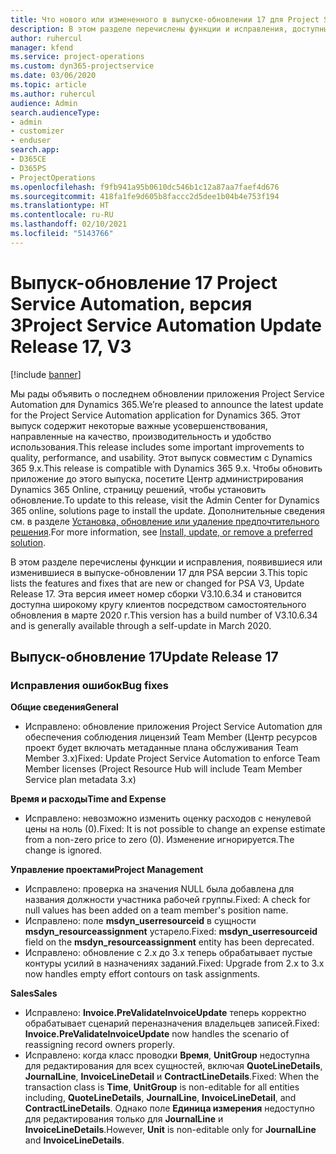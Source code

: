 ```yaml
---
title: Что нового или измененного в выпуске-обновлении 17 для Project Service Automation версии 3
description: В этом разделе перечислены функции и исправления, доступные в выпуске-обновлении 17 для Project Service Automation версии 3.
author: ruhercul
manager: kfend
ms.service: project-operations
ms.custom: dyn365-projectservice
ms.date: 03/06/2020
ms.topic: article
ms.author: ruhercul
audience: Admin
search.audienceType:
- admin
- customizer
- enduser
search.app:
- D365CE
- D365PS
- ProjectOperations
ms.openlocfilehash: f9fb941a95b0610dc546b1c12a87aa7faef4d676
ms.sourcegitcommit: 418fa1fe9d605b8faccc2d5dee1b04b4e753f194
ms.translationtype: HT
ms.contentlocale: ru-RU
ms.lasthandoff: 02/10/2021
ms.locfileid: "5143766"
---
```

# <a name="project-service-automation-update-release-17-v3"></a><span data-ttu-id="c8db2-103">Выпуск-обновление 17 Project Service Automation, версия 3</span><span class="sxs-lookup"><span data-stu-id="c8db2-103">Project Service Automation Update Release 17, V3</span></span>

[!include [banner](../includes/psa-now-project-operations.md)]

<span data-ttu-id="c8db2-104">Мы рады объявить о последнем обновлении приложения Project Service Automation для Dynamics 365.</span><span class="sxs-lookup"><span data-stu-id="c8db2-104">We’re pleased to announce the latest update for the Project Service Automation application for Dynamics 365.</span></span> <span data-ttu-id="c8db2-105">Этот выпуск содержит некоторые важные усовершенствования, направленные на качество, производительность и удобство использования.</span><span class="sxs-lookup"><span data-stu-id="c8db2-105">This release includes some important improvements to quality, performance, and usability.</span></span>  <span data-ttu-id="c8db2-106">Этот выпуск совместим с Dynamics 365 9.x.</span><span class="sxs-lookup"><span data-stu-id="c8db2-106">This release is compatible with Dynamics 365 9.x.</span></span> <span data-ttu-id="c8db2-107">Чтобы обновить приложение до этого выпуска, посетите Центр администрирования Dynamics 365 Online, страницу решений, чтобы установить обновление.</span><span class="sxs-lookup"><span data-stu-id="c8db2-107">To update to this release, visit the Admin Center for Dynamics 365 online, solutions page to install the update.</span></span> <span data-ttu-id="c8db2-108">Дополнительные сведения см. в разделе [Установка, обновление или удаление предпочтительного решения](https://docs.microsoft.com/power-platform/admin/install-remove-preferred-solution).</span><span class="sxs-lookup"><span data-stu-id="c8db2-108">For more information, see [Install, update, or remove a preferred solution](https://docs.microsoft.com/power-platform/admin/install-remove-preferred-solution).</span></span>

<span data-ttu-id="c8db2-109">В этом разделе перечислены функции и исправления, появившиеся или изменившиеся в выпуске-обновлении 17 для PSA версии 3.</span><span class="sxs-lookup"><span data-stu-id="c8db2-109">This topic lists the features and fixes that are new or changed for PSA V3, Update Release 17.</span></span> <span data-ttu-id="c8db2-110">Эта версия имеет номер сборки V3.10.6.34 и становится доступна широкому кругу клиентов посредством самостоятельного обновления в марте 2020 г.</span><span class="sxs-lookup"><span data-stu-id="c8db2-110">This version has a build number of V3.10.6.34 and is generally available through a self-update in March 2020.</span></span>


## <a name="update-release-17"></a><span data-ttu-id="c8db2-111">Выпуск-обновление 17</span><span class="sxs-lookup"><span data-stu-id="c8db2-111">Update Release 17</span></span>

### <a name="bug-fixes"></a><span data-ttu-id="c8db2-112">Исправления ошибок</span><span class="sxs-lookup"><span data-stu-id="c8db2-112">Bug fixes</span></span>

<span data-ttu-id="c8db2-113">**Общие сведения**</span><span class="sxs-lookup"><span data-stu-id="c8db2-113">**General**</span></span>

- <span data-ttu-id="c8db2-114">Исправлено: обновление приложения Project Service Automation для обеспечения соблюдения лицензий Team Member (Центр ресурсов проект будет включать метаданные плана обслуживания Team Member 3.x)</span><span class="sxs-lookup"><span data-stu-id="c8db2-114">Fixed: Update Project Service Automation to enforce Team Member licenses (Project Resource Hub will include Team Member Service plan metadata 3.x)</span></span>
 
<span data-ttu-id="c8db2-115">**Время и расходы**</span><span class="sxs-lookup"><span data-stu-id="c8db2-115">**Time and Expense**</span></span>

- <span data-ttu-id="c8db2-116">Исправлено: невозможно изменить оценку расходов с ненулевой цены на ноль (0).</span><span class="sxs-lookup"><span data-stu-id="c8db2-116">Fixed: It is not possible to change an expense estimate from a non-zero price to zero (0).</span></span> <span data-ttu-id="c8db2-117">Изменение игнорируется.</span><span class="sxs-lookup"><span data-stu-id="c8db2-117">The change is ignored.</span></span>

<span data-ttu-id="c8db2-118">**Управление проектами**</span><span class="sxs-lookup"><span data-stu-id="c8db2-118">**Project Management**</span></span>

- <span data-ttu-id="c8db2-119">Исправлено: проверка на значения NULL была добавлена для названия должности участника рабочей группы.</span><span class="sxs-lookup"><span data-stu-id="c8db2-119">Fixed: A check for null values has been added on a team member's position name.</span></span>
- <span data-ttu-id="c8db2-120">Исправлено: поле **msdyn_userresourceid** в сущности **msdyn_resourceassignment** устарело.</span><span class="sxs-lookup"><span data-stu-id="c8db2-120">Fixed: **msdyn_userresourceid** field on the **msdyn_resourceassignment** entity has been deprecated.</span></span>
- <span data-ttu-id="c8db2-121">Исправлено: обновление с 2.x до 3.x теперь обрабатывает пустые контуры усилий в назначениях заданий.</span><span class="sxs-lookup"><span data-stu-id="c8db2-121">Fixed: Upgrade from 2.x to 3.x now handles empty effort contours on task assignments.</span></span>

<span data-ttu-id="c8db2-122">**Sales**</span><span class="sxs-lookup"><span data-stu-id="c8db2-122">**Sales**</span></span>

- <span data-ttu-id="c8db2-123">Исправлено: **Invoice.PreValidateInvoiceUpdate** теперь корректно обрабатывает сценарий переназначения владельцев записей.</span><span class="sxs-lookup"><span data-stu-id="c8db2-123">Fixed: **Invoice.PreValidateInvoiceUpdate** now handles the scenario of reassigning record owners properly.</span></span>
- <span data-ttu-id="c8db2-124">Исправлено: когда класс проводки **Время**, **UnitGroup** недоступна для редактирования для всех сущностей, включая **QuoteLineDetails**, **JournalLine**, **InvoiceLineDetail** и **ContractLineDetails**.</span><span class="sxs-lookup"><span data-stu-id="c8db2-124">Fixed: When the transaction class is **Time**, **UnitGroup** is non-editable for all entities including, **QuoteLineDetails**, **JournalLine**, **InvoiceLineDetail**, and **ContractLineDetails**.</span></span> <span data-ttu-id="c8db2-125">Однако поле **Единица измерения** недоступно для редактирования только для **JournalLine** и **InvoiceLineDetails**.</span><span class="sxs-lookup"><span data-stu-id="c8db2-125">However, **Unit** is non-editable only for **JournalLine** and **InvoiceLineDetails**.</span></span>


